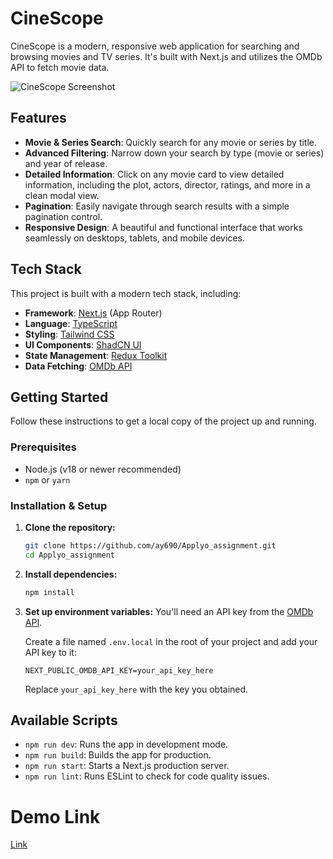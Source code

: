 # CineScope

CineScope is a modern, responsive web application for searching and browsing movies and TV series. It's built with Next.js and utilizes the OMDb API to fetch movie data.

![CineScope Screenshot](https://placehold.co/800x600.png)

## Features

- **Movie & Series Search**: Quickly search for any movie or series by title.
- **Advanced Filtering**: Narrow down your search by type (movie or series) and year of release.
- **Detailed Information**: Click on any movie card to view detailed information, including the plot, actors, director, ratings, and more in a clean modal view.
- **Pagination**: Easily navigate through search results with a simple pagination control.
- **Responsive Design**: A beautiful and functional interface that works seamlessly on desktops, tablets, and mobile devices.

## Tech Stack

This project is built with a modern tech stack, including:

- **Framework**: [Next.js](https://nextjs.org/) (App Router)
- **Language**: [TypeScript](https://www.typescriptlang.org/)
- **Styling**: [Tailwind CSS](https://tailwindcss.com/)
- **UI Components**: [ShadCN UI](https://ui.shadcn.com/)
- **State Management**: [Redux Toolkit](https://redux-toolkit.js.org/)
- **Data Fetching**: [OMDb API](https://www.omdbapi.com/)

## Getting Started

Follow these instructions to get a local copy of the project up and running.

### Prerequisites

- Node.js (v18 or newer recommended)
- `npm` or `yarn`

### Installation & Setup

1.  **Clone the repository:**
    ```bash
    git clone https://github.com/ay690/Applyo_assignment.git
    cd Applyo_assignment
    ```

2.  **Install dependencies:**
    ```bash
    npm install
    ```

3.  **Set up environment variables:**
    You'll need an API key from the [OMDb API](https://www.omdbapi.com/apikey.aspx).

    Create a file named `.env.local` in the root of your project and add your API key to it:

    ```
    NEXT_PUBLIC_OMDB_API_KEY=your_api_key_here
    ```

    Replace `your_api_key_here` with the key you obtained.

## Available Scripts

- `npm run dev`: Runs the app in development mode.
- `npm run build`: Builds the app for production.
- `npm run start`: Starts a Next.js production server.
- `npm run lint`: Runs ESLint to check for code quality issues.

# Demo Link

[Link](https://applyo-assignment.vercel.app/)
